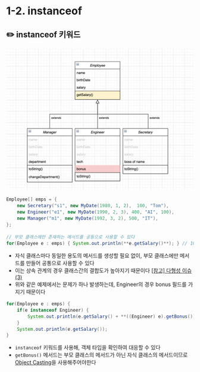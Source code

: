 # 1-2. instanceof


## ✏️  instanceof 키워드


![image](img/1-2.png)

```java
Employee[] emps = {
	new Secretary("s1", new MyDate(1980, 1, 2),  100, "Tom"),
	new Engineer("e1", new MyDate(1990, 2, 3), 400, "AI", 100),
	new Manager("m1", new MyDate(1992, 3, 2), 500, "IT"),
};

// 부모 클래스에만 존재하는 메서드를 공동으로 사용할 수 있다		
for(Employee e : emps) { System.out.println(**e.getSalary()**); } // 100 400 500
```

- 자식 클래스마다 동일한 용도의 메서드를 생성할 필요 없이, 부모 클래스에만 메서드를 만들어 공통으로 사용할 수 있다
- 이는 상속 관계의 경우 클래스간의 결합도가 높아지기 때문이다 [[참고] 다형성 이슈(3)](1%20%E1%84%83%E1%85%A1%E1%84%92%E1%85%A7%E1%86%BC%E1%84%89%E1%85%A5%E1%86%BC(Polymorphism)%208f3e6b99acc24c93ad5198c425bbc523.md)
- 위와 같은 예제에서는 문제가 하나 발생하는데, Engineer의 경우 bonus 필드를 가지기 때문이다

```java
for(Employee e : emps) { 
	if(e instanceof Engineer) {
		System.out.println(e.getSalary() + **((Engineer) e).getBonus())**;
	}
	System.out.println(e.getSalary()); 
}
```

- `instanceof` 키워드를 사용해, 객체 타입을 확인하여 대응할 수 있다
- `getBonus()` 메서드는 부모 클래스의 메서드가 아닌 자식 클래스의 메서드이므로 [Object Casting](1%20%E1%84%83%E1%85%A1%E1%84%92%E1%85%A7%E1%86%BC%E1%84%89%E1%85%A5%E1%86%BC(Polymorphism)%208f3e6b99acc24c93ad5198c425bbc523.md)을 사용해주어야한다